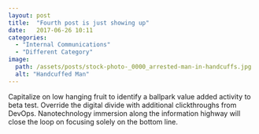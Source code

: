 ```yaml
---
layout: post
title:  "Fourth post is just showing up"
date:   2017-06-26 10:11
categories:
  - "Internal Communications"
  - "Different Category"
image:
  path: /assets/posts/stock-photo-_0000_arrested-man-in-handcuffs.jpg
  alt: "Handcuffed Man"
---
```

Capitalize on low hanging fruit to identify a ballpark value added activity to beta test. Override the digital divide with additional clickthroughs from DevOps. Nanotechnology immersion along the information highway will close the loop on focusing solely on the bottom line.
